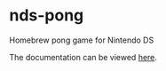 # nds-pong
Homebrew pong game for Nintendo DS

The documentation can be viewed [here](documentation/main.md).